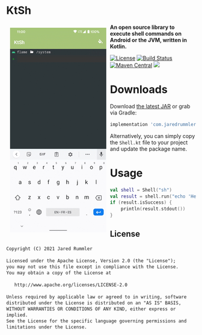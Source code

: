 # KtSh

<img src=".github/ktsh-demo.gif" align="left" hspace="10" vspace="10"></a>

**An open source library to execute shell commands on Android or the JVM, written in Kotlin.**

<a target="_blank" href="LICENSE"><img src="http://img.shields.io/:license-apache-blue.svg" alt="License" /></a>
<a target="_blank" href="https://travis-ci.org/jaredrummler/KtSh"><img src="https://travis-ci.org/jaredrummler/KtSh.svg?branch=master" alt="Build Status" /></a>
<a target="_blank" href="https://maven-badges.herokuapp.com/maven-central/com.jaredrummler/ktsh"><img src="https://maven-badges.herokuapp.com/maven-central/com.jaredrummler/ktsh/badge.svg" alt="Maven Central" /></a>
<a target="_blank" href="https://twitter.com/jaredrummler"><img src="https://img.shields.io/twitter/follow/jaredrummler.svg?style=social" /></a>

# Downloads

Download [the latest JAR](https://repo1.maven.org/maven2/com/jaredrummler/ktsh/1.0.0/ktsh-1.0.0.jar) or grab via Gradle:

```groovy
implementation 'com.jaredrummler:ktsh:1.0.0'
```

Alternatively, you can simply copy the `Shell.kt` file to your project and update the package name.

# Usage

```kotlin
val shell = Shell("sh")                         // create a shell
val result = shell.run("echo 'Hello, World!'")  // execute a command
if (result.isSuccess) {                         // check if the exit-code was 0
    println(result.stdout())                    // prints "Hello, World!"
}
```

License
-------

    Copyright (C) 2021 Jared Rummler

    Licensed under the Apache License, Version 2.0 (the "License");
    you may not use this file except in compliance with the License.
    You may obtain a copy of the License at

       http://www.apache.org/licenses/LICENSE-2.0

    Unless required by applicable law or agreed to in writing, software
    distributed under the License is distributed on an "AS IS" BASIS,
    WITHOUT WARRANTIES OR CONDITIONS OF ANY KIND, either express or implied.
    See the License for the specific language governing permissions and
    limitations under the License.
